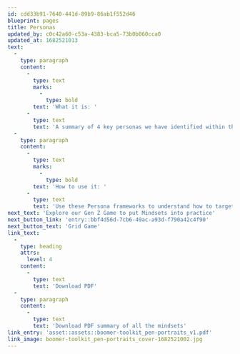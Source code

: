 ```yaml
---
id: cdd33b91-7640-441d-89b9-86ab1f552d46
blueprint: pages
title: Personas
updated_by: c0c42a60-c53a-4383-bca5-73b0b060cca0
updated_at: 1682521013
text:
  -
    type: paragraph
    content:
      -
        type: text
        marks:
          -
            type: bold
        text: 'What it is: '
      -
        type: text
        text: 'A summary of 4 key personas we have identified within the Boomer Women audience. The role of them as parents, or not, their obligations and responsibilities towards their own parents, retirement and health status all come together to shape the different personas a Boomer Women may embody. '
  -
    type: paragraph
    content:
      -
        type: text
        marks:
          -
            type: bold
        text: 'How to use it: '
      -
        type: text
        text: 'Use these Persona frameworks to understand how to target and interact with Boomer Women based on the experiences and decision-making strategies that may have shaped their lives and ambitions. '
next_text: 'Explore our Gen Z Game to put Mindsets into practice'
next_button_link: 'entry::bbf4d56d-7cb6-49ac-a93d-f790a42c4f90'
next_button_text: 'Grid Game'
link_text:
  -
    type: heading
    attrs:
      level: 4
    content:
      -
        type: text
        text: 'Download PDF'
  -
    type: paragraph
    content:
      -
        type: text
        text: 'Download PDF summary of all the mindsets'
link_entry: 'asset::assets::boomer-toolkit_pen-portraits_v1.pdf'
link_image: boomer-toolkit_pen-portraits_cover-1682521002.jpg
---
```

